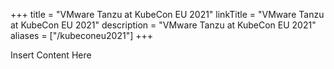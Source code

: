 +++
title = "VMware Tanzu at KubeCon EU 2021"
linkTitle = "VMware Tanzu at KubeCon EU 2021"
description = "VMware Tanzu at KubeCon EU 2021"
aliases = ["/kubeconeu2021"]
+++

Insert Content Here